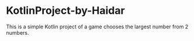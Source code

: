 # KotlinProject-by-Haidar
This is a simple Kotlin project of a game chooses the largest number from 2 numbers.
